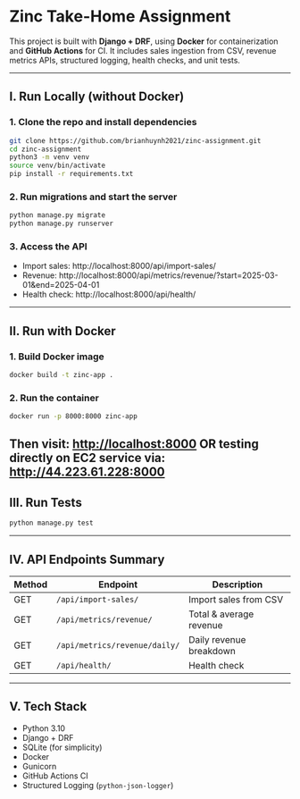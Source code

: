 # Zinc Take-Home Assignment

This project is built with **Django + DRF**, using **Docker** for containerization and **GitHub Actions** for CI. It includes sales ingestion from CSV, revenue metrics APIs, structured logging, health checks, and unit tests.

---

## I. Run Locally (without Docker)

### 1. Clone the repo and install dependencies

```bash
git clone https://github.com/brianhuynh2021/zinc-assignment.git
cd zinc-assignment
python3 -m venv venv
source venv/bin/activate
pip install -r requirements.txt
```

### 2. Run migrations and start the server

```bash
python manage.py migrate
python manage.py runserver
```

### 3. Access the API

- Import sales: http://localhost:8000/api/import-sales/  
- Revenue: http://localhost:8000/api/metrics/revenue/?start=2025-03-01&end=2025-04-01  
- Health check: http://localhost:8000/api/health/

---

## II. Run with Docker

### 1. Build Docker image

```bash
docker build -t zinc-app .
```

### 2. Run the container

```bash
docker run -p 8000:8000 zinc-app
```

Then visit: [http://localhost:8000](http://localhost:8000)
OR testing directly on EC2 service via: http://44.223.61.228:8000
---

## III. Run Tests

```bash
python manage.py test
```

---

## IV. API Endpoints Summary

| Method | Endpoint                            | Description                 |
|--------|-------------------------------------|-----------------------------|
| GET    | `/api/import-sales/`               | Import sales from CSV       |
| GET    | `/api/metrics/revenue/`            | Total & average revenue     |
| GET    | `/api/metrics/revenue/daily/`      | Daily revenue breakdown     |
| GET    | `/api/health/`                     | Health check                |

---

## V. Tech Stack

- Python 3.10  
- Django + DRF  
- SQLite (for simplicity)  
- Docker  
- Gunicorn  
- GitHub Actions CI  
- Structured Logging (`python-json-logger`)